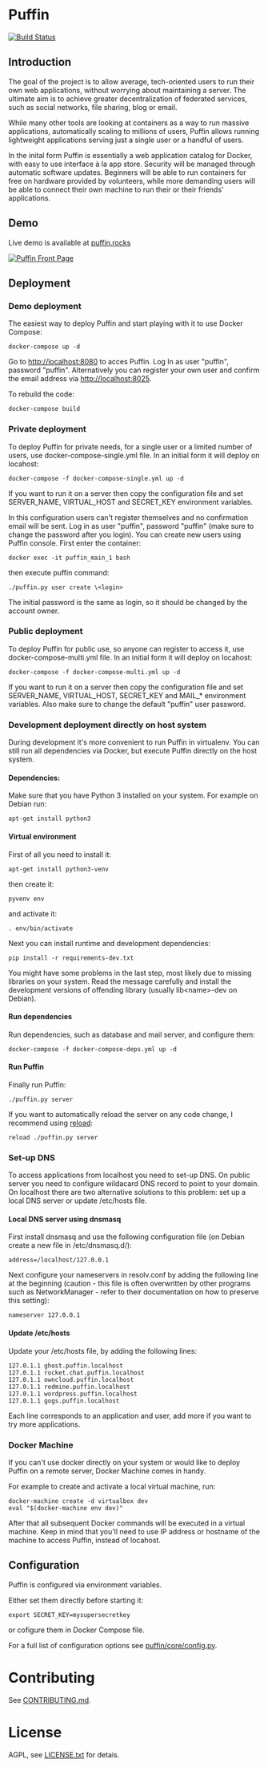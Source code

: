 # Puffin
[![Build Status](https://travis-ci.org/loomchild/puffin.svg?branch=master)](https://travis-ci.org/loomchild/puffin)

## Introduction

The goal of the project is to allow average, tech-oriented users to run 
their own web applications, without worrying about maintaining a server. 
The ultimate aim is to achieve greater decentralization of federated 
services, such as social networks, file sharing, blog or email.

While many other tools are looking at containers as a way to run massive 
applications, automatically scaling to millions of users, 
Puffin allows running lightweight applications serving just a single user or 
a handful of users.

In the inital form Puffin is essentially a web application catalog for Docker, 
with easy to use interface à la app store. 
Security will be managed through automatic software updates. 
Beginners will be able to run containers for free on hardware provided by volunteers, 
while more demanding users will be able to connect their own machine to run 
their or their friends' applications.

## Demo

Live demo is available at [puffin.rocks](http://puffin.rocks)

[![Puffin Front Page](/doc/screenshot.png?raw=true)](http://puffin.rocks)

## Deployment

### Demo deployment

The easiest way to deploy Puffin and start playing with it to use 
Docker Compose:

	docker-compose up -d

Go to [http://localhost:8080](http://localhost:8080) to acces Puffin. 
Log In as user "puffin", password "puffin". Alternatively you can register 
your own user and confirm the email address via 
[http://localhost:8025](http://localhost:8025). 

To rebuild the code:

    docker-compose build

### Private deployment

To deploy Puffin for private needs, for a single user or a limited number of users, 
use docker-compose-single.yml file. In an initial form it will deploy on locahost:

    docker-compose -f docker-compose-single.yml up -d
 
If you want to run it on a server then copy the configuration file and
set SERVER_NAME, VIRTUAL_HOST and SECRET_KEY environment variables.

In this configuration users can't register themselves and no confirmation 
email will be sent. Log in as user "puffin", password "puffin" (make sure to change the password
after you login). You can create new users using Puffin console. 
First enter the container:
    
    docker exec -it puffin_main_1 bash

then execute puffin command:

    ./puffin.py user create \<login>

The initial password is the same as login, so it should be changed
by the account owner.

### Public deployment

To deploy Puffin for public use, so anyone can register to access it, use 
docker-compose-multi.yml file. In an initial form it will deploy on locahost:

    docker-compose -f docker-compose-multi.yml up -d
 
If you want to run it on a server then copy the configuration file and
set SERVER_NAME, VIRTUAL_HOST, SECRET_KEY and MAIL\_\* environment variables.
Also make sure to change the default "puffin" user password.

### Development deployment directly on host system

During development it's more convenient to run Puffin in virtualenv. 
You can still run all dependencies via Docker, but execute Puffin 
directly on the host system.

#### Dependencies:

Make sure that you have Python 3 installed on your system. For example on Debian run:

    apt-get install python3

#### Virtual environment

First of all you need to install it:

    apt-get install python3-venv

then create it:

    pyvenv env

and activate it:
    
    . env/bin/activate

Next you can install runtime and development dependencies:
    
    pip install -r requirements-dev.txt

You might have some problems in the last step, most likely due to missing libraries on your system. 
Read the message carefully and install the development versions of offending library 
(usually lib&lt;name&gt;-dev on Debian).

#### Run dependencies

Run dependencies, such as database and mail server, and configure them:

    docker-compose -f docker-compose-deps.yml up -d

#### Run Puffin

Finally run Puffin:

    ./puffin.py server

If you want to automatically reload the server on any code change, 
I recommend using [reload](https://github.com/loomchild/reload):

    reload ./puffin.py server

### Set-up DNS

To access applications from localhost you need to set-up DNS. 
On public server you need to configure wildacard DNS record to point to your domain.
On localhost there are two alternative solutions to this problem: 
set up a local DNS server or update /etc/hosts file.

#### Local DNS server using dnsmasq

First install dnsmasq and use the following configuration file 
(on Debian create a new file in /etc/dnsmasq.d/): 
    
    address=/localhost/127.0.0.1

Next configure your nameservers in resolv.conf by adding the following line at the beginning 
(caution - this file is often overwritten by other programs such as NetworkManager - 
refer to their documentation on how to preserve this setting):

    nameserver 127.0.0.1

#### Update /etc/hosts

Update your /etc/hosts file, by adding the following lines:

    127.0.1.1 ghost.puffin.localhost
    127.0.1.1 rocket.chat.puffin.localhost
    127.0.1.1 owncloud.puffin.localhost
    127.0.1.1 redmine.puffin.localhost
    127.0.1.1 wordpress.puffin.localhost
    127.0.1.1 gogs.puffin.localhost

Each line corresponds to an application and user, add more if you want to try more applications. 

### Docker Machine

If you can't use docker directly on your system or would like to deploy 
Puffin on a remote server, Docker Machine comes in handy.

For example to create and activate a local virtual machine, run:

	docker-machine create -d virtualbox dev
	eval "$(docker-machine env dev)"

After that all subsequent Docker commands will be executed in a virtual machine. 
Keep in mind that you'll need to use IP address or hostname of the machine 
to access Puffin, instead of locahost.

## Configuration

Puffin is configured via environment variables. 

Either set them directly before starting it:

    export SECRET_KEY=mysupersecretkey

or cofigure them in Docker Compose file.

For a full list of configuration options see [puffin/core/config.py](puffin/core/config.py).

# Contributing

See [CONTRIBUTING.md](CONTRIBUTING.md).

# License

AGPL, see [LICENSE.txt](LICENSE.txt) for detais.
